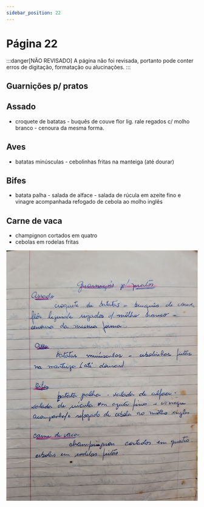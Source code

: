 ```yaml
---
sidebar_position: 22
---
```

# Página 22
:::danger[NÃO REVISADO]
A página não foi revisada, portanto pode conter erros de digitação, formatação ou alucinações.
:::
## Guarnições p/ pratos

## Assado
- croquete de batatas - buquês de couve flor lig. rale regados c/ molho branco - cenoura da mesma forma.

## Aves
- batatas minúsculas - cebolinhas fritas na manteiga (até dourar)

## Bifes
- batata palha - salada de alface - salada de rúcula em azeite fino e vinagre acompanhada refogado de cebola ao molho inglês

## Carne de vaca
- champignon cortados em quatro
- cebolas em rodelas fritas

![imagem base](./images/page_22.png)